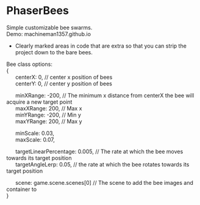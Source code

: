 # PhaserBees
Simple customizable bee swarms.  
Demo: machineman1357.github.io  
  
- Clearly marked areas in code that are extra so that you can strip the project down to the bare bees.

Bee class options:  
{  
&nbsp;&nbsp;&nbsp;&nbsp;&nbsp;&nbsp;centerX: 0, // center x position of bees  
&nbsp;&nbsp;&nbsp;&nbsp;&nbsp;&nbsp;centerY: 0, // center y position of bees  
  
&nbsp;&nbsp;&nbsp;&nbsp;&nbsp;&nbsp;minXRange: -200,  // The minimum x distance from centerX the bee will acquire a new target point  
&nbsp;&nbsp;&nbsp;&nbsp;&nbsp;&nbsp;maxXRange: 200,   // Max x  
&nbsp;&nbsp;&nbsp;&nbsp;&nbsp;&nbsp;minYRange: -200,  // Min y  
&nbsp;&nbsp;&nbsp;&nbsp;&nbsp;&nbsp;maxYRange: 200,   // Max y  
  
&nbsp;&nbsp;&nbsp;&nbsp;&nbsp;&nbsp;minScale: 0.03,  
&nbsp;&nbsp;&nbsp;&nbsp;&nbsp;&nbsp;maxScale: 0.07,  
  
&nbsp;&nbsp;&nbsp;&nbsp;&nbsp;&nbsp;targetLinearPercentage: 0.005,  // The rate at which the bee moves towards its target position  
&nbsp;&nbsp;&nbsp;&nbsp;&nbsp;&nbsp;targetAngleLerp: 0.05,          // the rate at which the bee rotates towards its target position  
  
&nbsp;&nbsp;&nbsp;&nbsp;&nbsp;&nbsp;scene: game.scene.scenes[0] // The scene to add the bee images and container to  
}  
